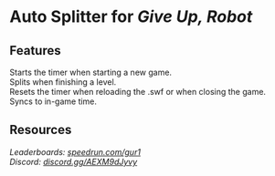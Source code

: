 # Auto Splitter for ***Give Up, Robot***
## Features
Starts the timer when starting a new game.  
Splits when finishing a level.  
Resets the timer when reloading the .swf or when closing the game.  
Syncs to in-game time.

## Resources
*Leaderboards: [speedrun.com/gur1](https://speedrun.com/gur1)*  
*Discord: [discord.gg/AEXM9dJyvy](https://discord.gg/AEXM9dJyvy)*